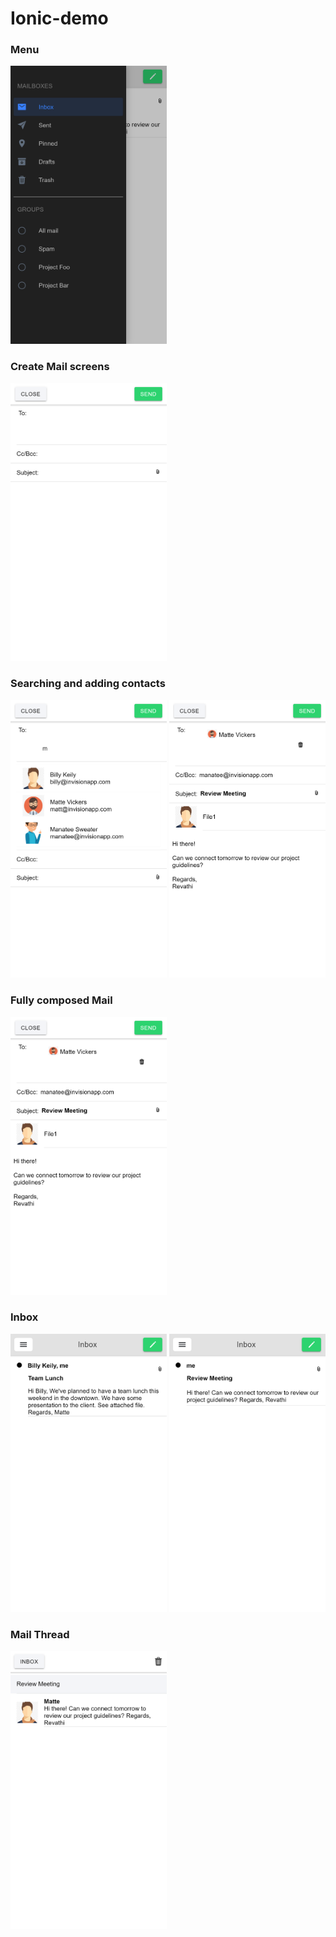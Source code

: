 # Ionic-demo

### Menu
<img src="/Screenshots/Sidebar.png" width="250">

### Create Mail screens
<img src="/Screenshots/Create_Mail.png" width="250">

### Searching and adding contacts
<p float="left">
  <img src="/Screenshots/Create_Mail_Contacts.png" width="250">
  <img src="/Screenshots/Create_Mail_Full.png" width="250">
</p>

### Fully composed Mail
<img src="/Screenshots/Create_Mail_Full.png" width="250">

### Inbox
<p float="left">
  <img src="/Screenshots/Inbox.png" width="250">
  <img src="/Screenshots/Inbox_2.png" width="250">
</p>

### Mail Thread
<img src="/Screenshots/Thread.png" width="250">

